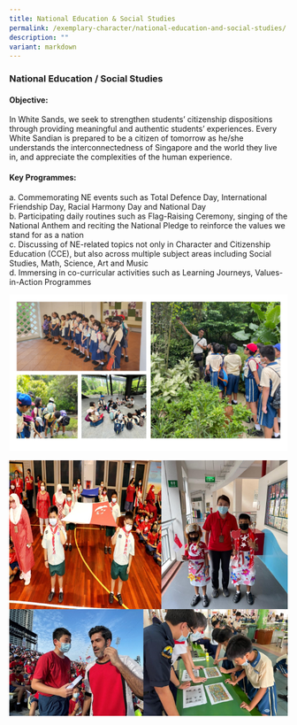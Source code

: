 ```yaml
---
title: National Education & Social Studies
permalink: /exemplary-character/national-education-and-social-studies/
description: ""
variant: markdown
---
```

### **National Education / Social Studies**
#### **Objective:**
In White Sands, we seek to strengthen students’ citizenship dispositions through providing meaningful and authentic students’ experiences. Every White Sandian is prepared to be a citizen of tomorrow as he/she understands the interconnectedness of Singapore and the world they live in, and appreciate the complexities of the human experience.

#### **Key Programmes:**
a. Commemorating NE events such as Total Defence Day, International Friendship Day, Racial Harmony Day and National Day<br>
b. Participating daily routines such as Flag-Raising Ceremony, singing of the National Anthem and reciting the National Pledge to reinforce the values we stand for as a nation<br>
c. Discussing of NE-related topics not only in Character and Citizenship Education (CCE), but also across multiple subject areas including Social Studies, Math, Science, Art and Music<br>
d. Immersing in co-curricular activities such as Learning Journeys, Values-in-Action Programmes

![](/images/NE___Social_Studies_Pics.png)


![](/images/NE%20show%20combine.png)